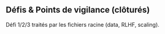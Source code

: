 ## Défis & Points de vigilance (clôturés)
Défi 1/2/3 traités par les fichiers racine (data, RLHF, scaling).
